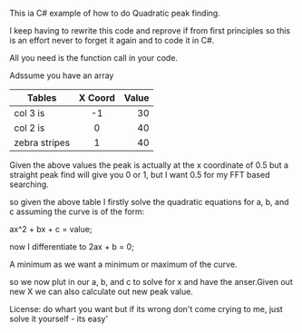 ﻿
This ia C# example of how to do Quadratic peak finding.

I keep having to rewrite this code and reprove if from first principles so this is an effort never to forget it again and to code it in C#. 

All you need is the function call in your code.

Adssume you have an array

| Tables        | X Coord | Value  |
| ------------- |:-------:| ---:|
| col 3 is      | -1      | 30 |
| col 2 is      | 0       | 40 |
| zebra stripes | 1       | 40 |

Given the above values the peak is actually at the x coordinate of 0.5 but a straight peak find will give you 0 or 1, but I want 0.5 for my FFT based searching.

so given the above table I firstly solve the quadratic equations for a, b, and c assuming the curve is of the form:

ax^2 + bx + c = value;

now I differentiate to 2ax + b = 0;

A minimum as we want a minimum or maximum of the curve.

so we now plut in our a, b, and c to solve for x and have the anser.Given out new X we can also calculate out new peak value.

License: do whart you want but if its wrong don't come crying to me, just solve it yourself - its easy'